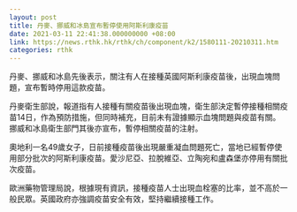 ```yaml
---
layout: post
title: 丹麥、挪威和冰島宣布暫停使用阿斯利康疫苗
date: 2021-03-11 22:41:38.000000000 +08:00
link: https://news.rthk.hk/rthk/ch/component/k2/1580111-20210311.htm
categories: rthk
---
```


丹麥、挪威和冰島先後表示，關注有人在接種英國阿斯利康疫苗後，出現血塊問題，宣布暫時停用這款疫苗。

丹麥衛生部說，報道指有人接種有關疫苗後出現血塊，衛生部決定暫停接種相關疫苗14日，作為預防措施，但同時補充，目前未有證據顯示血塊問題與疫苗有關。挪威和冰島衛生部門其後亦宣布，暫停相關疫苗的注射。

奧地利一名49歲女子，日前接種疫苗後出現嚴重凝血問題死亡，當地已經暫停使用部分批次的阿斯利康疫苗。愛沙尼亞、拉脫維亞、立陶宛和盧森堡亦停用有關批次疫苗。

歐洲藥物管理局說，根據現有資訊，接種疫苗人士出現血栓塞的比率，並不高於一般民眾。英國政府亦強調疫苗安全有效，堅持繼續接種工作。
